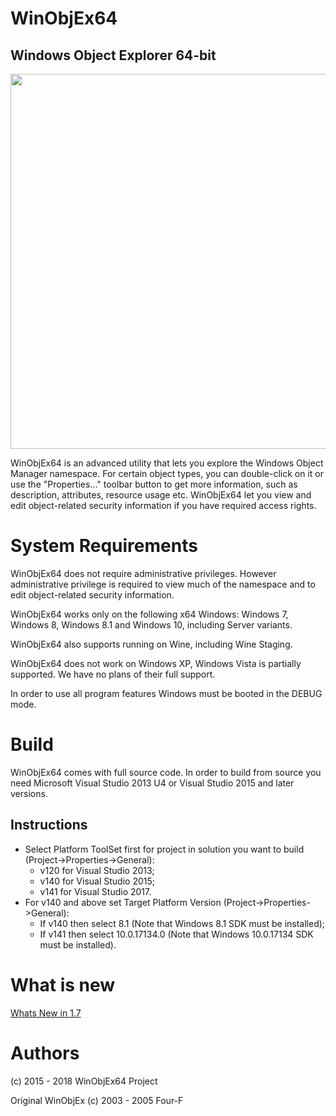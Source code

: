 
# WinObjEx64
## Windows Object Explorer 64-bit

<img src="https://raw.githubusercontent.com/hfiref0x/WinObjEx64/master/screenshots/MainWindow.png" width="600" />

WinObjEx64 is an advanced utility that lets you explore the Windows Object Manager namespace. For certain object types, you can double-click on it or use the "Properties..." toolbar button to get more information, such as description, attributes, resource usage etc. WinObjEx64 let you view and edit object-related security information if you have required access rights.

# System Requirements

WinObjEx64 does not require administrative privileges. However administrative privilege is required to view much of the namespace and to edit object-related security information.


WinObjEx64 works only on the following x64 Windows: Windows 7, Windows 8, Windows 8.1 and Windows 10, including Server variants.

WinObjEx64 also supports running on Wine, including Wine Staging.


WinObjEx64 does not work on Windows XP, Windows Vista is partially supported. We have no plans of their full support.

In order to use all program features Windows must be booted in the DEBUG mode.

# Build 

WinObjEx64 comes with full source code.
In order to build from source you need Microsoft Visual Studio 2013 U4 or Visual Studio 2015 and later versions.

## Instructions

* Select Platform ToolSet first for project in solution you want to build (Project->Properties->General): 
  * v120 for Visual Studio 2013;
  * v140 for Visual Studio 2015; 
  * v141 for Visual Studio 2017.
* For v140 and above set Target Platform Version (Project->Properties->General):
  * If v140 then select 8.1 (Note that Windows 8.1 SDK must be installed);
  * If v141 then select 10.0.17134.0 (Note that Windows 10.0.17134 SDK must be installed). 
 
# What is new

[Whats New in 1.7](https://github.com/hfiref0x/WinObjEx64/blob/master/bin/WHATSNEW.md)


# Authors


(c) 2015 - 2018 WinObjEx64 Project

Original WinObjEx (c) 2003 - 2005 Four-F
